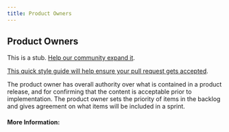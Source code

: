 ```yaml
---
title: Product Owners
---
```


## Product Owners

This is a stub. [Help our community expand it](https://github.com/freeCodeCamp/guide-articles/tree/master/articles/Agile/Product-Owners/index.md).

[This quick style guide will help ensure your pull request gets accepted](https://github.com/freeCodeCamp/guide-articles/blob/master/README.md).

The product owner has overall authority over what is contained in a product release, and for confirming that the content is acceptable prior to implementation. The product owner sets the priority of items in the backlog and gives agreement on what items will be included in a sprint.

#### More Information:
<!-- Please add any articles you think might be helpful to read before writing the article -->


